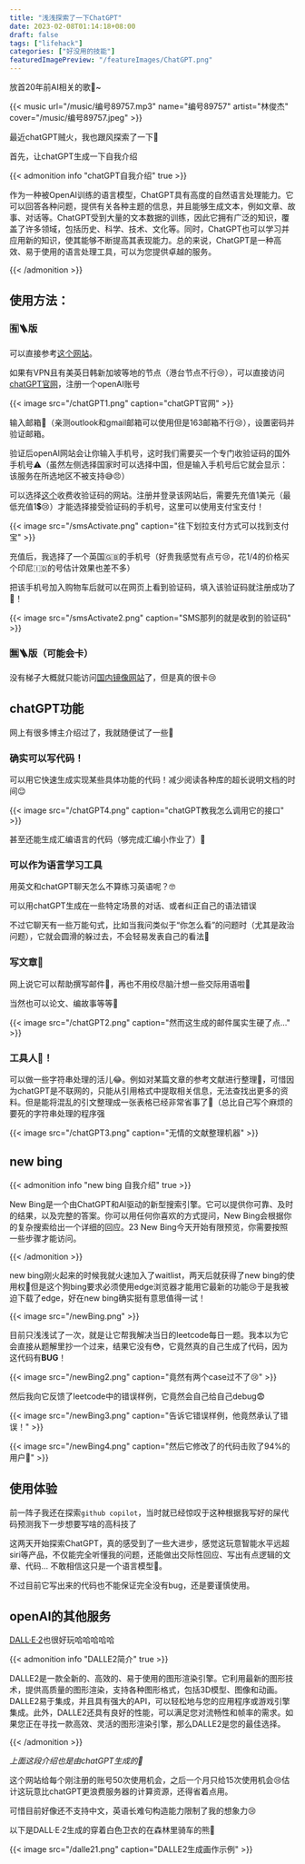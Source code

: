 ```yaml
---
title: "浅浅探索了一下ChatGPT"
date: 2023-02-08T01:14:18+08:00
draft: false
tags: ["lifehack"]
categories: ["好没用的技能"]
featuredImagePreview: "/featureImages/ChatGPT.png"
---
```


放首20年前AI相关的歌🎵~

{{< music url="/music/编号89757.mp3" name="编号89757" artist="林俊杰" cover="/music/编号89757.jpeg" >}}

最近chatGPT贼火，我也跟风探索了一下👀

首先，让chatGPT生成一下自我介绍

{{< admonition info "chatGPT自我介绍" true >}}

作为一种被OpenAI训练的语言模型，ChatGPT具有高度的自然语言处理能力。它可以回答各种问题，提供有关各种主题的信息，并且能够生成文本，例如文章、故事、对话等。ChatGPT受到大量的文本数据的训练，因此它拥有广泛的知识，覆盖了许多领域，包括历史、科学、技术、文化等。同时，ChatGPT也可以学习并应用新的知识，使其能够不断提高其表现能力。总的来说，ChatGPT是一种高效、易于使用的语言处理工具，可以为您提供卓越的服务。

{{< /admonition >}}

## 使用方法：
### 🈶️🪜版

可以直接参考[这个网站](https://sms-activate.org/cn/info/ChatGPT)。

如果有VPN且有美英日韩新加坡等地的节点（港台节点不行😢），可以直接访问[chatGPT官网](https://chat.openai.com/chat)，注册一个openAI账号

{{< image src="/chatGPT1.png" caption="chatGPT官网" >}}

输入邮箱📮（亲测outlook和gmail邮箱可以使用但是163邮箱不行😢），设置密码并验证邮箱。

验证后openAI网站会让你输入手机号，这时我们需要买一个专门收验证码的国外手机号⚠️（虽然左侧选择国家时可以选择中国，但是输入手机号后它就会显示：该服务在所选地区不被支持😅😠）

可以选择[这个](https://sms-activate.org/cn)收费收验证码的网站。注册并登录该网站后，需要先充值1美元（最低充值1💲😢）才能选择接受验证码的手机号，这里可以使用支付宝支付！

{{< image src="/smsActivate.png" caption="往下划拉支付方式可以找到支付宝" >}}

充值后，我选择了一个英国🇬🇧的手机号（好贵我感觉有点亏😢，花1/4的价格买个印尼🇮🇩的号估计效果也差不多）

把该手机号加入购物车后就可以在网页上看到验证码，填入该验证码就注册成功了🤩！

{{< image src="/smsActivate2.png" caption="SMS那列的就是收到的验证码" >}}

### 🈚️🪜版（可能会卡）

没有梯子大概就只能访问[国内镜像网站](https://chat.forchange.cn/)了，但是真的很卡😢

## chatGPT功能

网上有很多博主介绍过了，我就随便试了一些🧐

### 确实可以写代码！

可以用它快速生成实现某些具体功能的代码！减少阅读各种库的超长说明文档的时间😌

{{< image src="/chatGPT4.png" caption="chatGPT教我怎么调用它的接口" >}}

甚至还能生成汇编语言的代码（够完成汇编小作业了）🤫

### 可以作为语言学习工具

用英文和chatGPT聊天怎么不算练习英语呢？🤓

可以用chatGPT生成在一些特定场景的对话、或者纠正自己的语法错误

不过它聊天有一些万能句式，比如当我问类似于“你怎么看”的问题时（尤其是政治问题），它就会圆滑的躲过去，不会轻易发表自己的看法🤫

### 写文章🤫

网上说它可以帮助撰写邮件📧，再也不用绞尽脑汁想一些交际用语啦🤩

当然也可以论文、编故事等等🤩

{{< image src="/chatGPT2.png" caption="然而这生成的邮件属实生硬了点..." >}}

### 工具人🔧！

可以做一些字符串处理的活儿😂。例如对某篇文章的参考文献进行整理🤔，可惜因为chatGPT是不联网的，只能从引用格式中提取相关信息，无法查找出更多的资料。但是能将混乱的引文整理成一张表格已经非常省事了🥹（总比自己写个麻烦的要死的字符串处理的程序强

{{< image src="/chatGPT3.png" caption="无情的文献整理机器" >}}


## new bing

{{< admonition info "new bing 自我介绍" true >}}

New Bing是一个由ChatGPT和AI驱动的新型搜索引擎。它可以提供你可靠、及时的结果，以及完整的答案。你可以用任何你喜欢的方式提问，New Bing会根据你的复杂搜索给出一个详细的回应。23 New Bing今天开始有限预览，你需要按照一些步骤才能访问。

{{< /admonition >}}

new bing刚火起来的时候我就火速加入了waitlist，两天后就获得了new bing的使用权🤩但是这个狗bing要求必须使用edge浏览器才能用它最新的功能😢于是我被迫下载了edge，好在new bing确实挺有意思值得一试！

{{< image src="/newBing.png" >}}

目前只浅浅试了一次，就是让它帮我解决当日的leetcode每日一题。我本以为它会直接从题解里抄一个过来，结果它没有😳，它竟然真的自己生成了代码，因为这代码有**BUG**！

{{< image src="/newBing2.png" caption="竟然有两个case过不了😢" >}}

然后我向它反馈了leetcode中的错误样例，它竟然会自己给自己debug😨

{{< image src="/newBing3.png" caption="告诉它错误样例，他竟然承认了错误！" >}}

{{< image src="/newBing4.png" caption="然后它修改了的代码击败了94%的用户🤩" >}}

## 使用体验

前一阵子我还在探索`github copilot`，当时就已经惊叹于这种根据我写好的屎代码预测我下一步想要写啥的高科技了

这两天开始探索ChatGPT，真的感受到了一些大进步，感觉这玩意智能水平远超siri等产品，不仅能完全听懂我的问题，还能做出交际性回应、写出有点逻辑的文章、代码... 不敢相信这只是一个语言模型🤯。

不过目前它写出来的代码也不能保证完全没有bug，还是要谨慎使用。

## openAI的其他服务

[DALL·E·2](https://labs.openai.com/)也很好玩哈哈哈哈哈

{{< admonition info "DALLE2简介" true >}}

DALLE2是一款全新的、高效的、易于使用的图形渲染引擎。它利用最新的图形技术，提供高质量的图形渲染，支持各种图形格式，包括3D模型、图像和动画。DALLE2易于集成，并且具有强大的API，可以轻松地与您的应用程序或游戏引擎集成。此外，DALLE2还具有良好的性能，可以满足您对流畅性和帧率的需求。如果您正在寻找一款高效、灵活的图形渲染引擎，那么DALLE2是您的最佳选择。

{{< /admonition >}}

*上面这段介绍也是由chatGPT生成的🤫*

这个网站给每个刚注册的账号50次使用机会，之后一个月只给15次使用机会😢估计这玩意比chatGPT更浪费服务器的计算资源，还得省着点用。

可惜目前好像还不支持中文，英语长难句构造能力限制了我的想象力😢

以下是DALL·E·2生成的穿着白色卫衣的在森林里骑车的熊🐻

{{< image src="/dalle21.png" caption="DALLE2生成画作示例" >}}